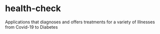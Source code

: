 # health-check
Applications that diagnoses and offers treatments for a variety of Illnesses from Covid-19 to Diabetes
